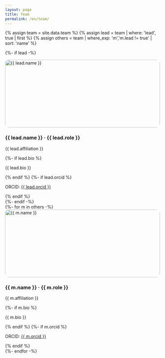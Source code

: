 ```yaml
---
layout: page
title: Team
permalink: /en/team/
---
```

{% assign team = site.data.team %}
{% assign lead = team | where: 'lead', true | first %}
{% assign others = team | where_exp: 'm','m.lead != true' | sort: 'name' %}

<div class="team">

  {%- if lead -%}
  <!-- PI on its own row, centered -->
  <section class="team-lead">
    <div class="card">
      <img src="{{ lead.photo | relative_url }}" alt="{{ lead.name }}"
           style="border-radius:12px; width:100%; max-height:220px; object-fit:cover;" />
      <h3>{{ lead.name }} · {{ lead.role }}</h3>
      <p>{{ lead.affiliation }}</p>
      {%- if lead.bio %}<p>{{ lead.bio }}</p>{% endif %}
      {%- if lead.orcid %}<p>ORCID: <a href="https://orcid.org/{{ lead.orcid }}">{{ lead.orcid }}</a></p>{% endif %}
    </div>
  </section>
  {%- endif -%}

  <!-- Rest of the team in 3-column grid -->
  <section class="team-grid">
    {%- for m in others -%}
    <div class="card">
      <img src="{{ m.photo | relative_url }}" alt="{{ m.name }}"
           style="border-radius:12px; width:100%; max-height:220px; object-fit:cover;" />
      <h3>{{ m.name }} · {{ m.role }}</h3>
      <p>{{ m.affiliation }}</p>
      {%- if m.bio %}<p>{{ m.bio }}</p>{% endif %}
      {%- if m.orcid %}<p>ORCID: <a href="https://orcid.org/{{ m.orcid }}">{{ m.orcid }}</a></p>{% endif %}
    </div>
    {%- endfor -%}
  </section>

</div>

